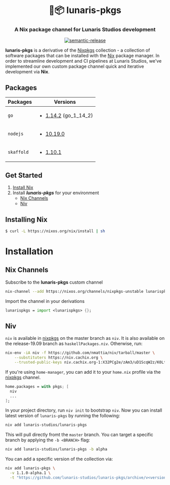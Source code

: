 <h1 align="center" style="border-bottom: none;">🌙📦 lunaris-pkgs</h1>
<h3 align="center">A Nix package channel for Lunaris Studios development</h3>
<p align="center">
  <a href="#badge">
    <img alt="semantic-release" src="https://img.shields.io/badge/%20%20%F0%9F%93%A6%F0%9F%9A%80-semantic--release-e10079.svg">
  </a>
</p>

**lunaris-pkgs** is a derivative of the [Nixpkgs](https://github.com/nixos/nixpkgs) collection - a collection of software packages that can be installed with the [Nix](https://nixos.org/nix/) package manager. In order to streamline development and CI pipelines at Lunaris Studios, we've implemented our own custom package channel quick and iterative development via **Nix**.

## Packages

| Packages   | Versions                                                                |
| ---------- | ----------------------------------------------------------------------- |
| `go`       | <ul><li><a href="./pkgs/go/go-10.19.0">1.14.2</a> (go_1_14_2)</li></ul>             |
| `nodejs`   | <ul><li><a href="./pkgs/nodejs/nodejs-10.19.0">10.19.0</a></li></ul>    |
| `skaffold` | <ul><li><a href="./pkgs/skaffold/skaffold-10.19.0">1.10.1</a></li></ul> |

## Get Started

1. [Install Nix](#installing-nix)
2. Install ***lunaris-pkgs*** for your environment
   - [Nix Channels](#nix-channels)
   - [Niv](#niv)

## Installing Nix

```bash
$ curl -L https://nixos.org/nix/install | sh
```

# Installation

## Nix Channels

Subscribe to the **lunaris-pkgs** custom channel

```bash
nix-channel --add https://nixos.org/channels/nixpkgs-unstable lunarispkgs
```

Import the channel in your derivations

```nix
lunarispkgs = import <lunarispkgs> {};
```

## Niv

`niv` is available in [nixpkgs](https://github.com/NixOS/nixpkgs) on the master branch as `niv`. It is also available on the release-19.09 branch as `haskellPackages.niv`. Otherwise, run:

```bash
nix-env -iA niv -f https://github.com/nmattia/niv/tarball/master \
    --substituters https://niv.cachix.org \
    --trusted-public-keys niv.cachix.org-1:X32PCg2e/zAm3/uD1ScqW2z/K0LtDyNV7RdaxIuLgQM=
```

If you're using `home-manager`, you can add it to your `home.nix` profile via the [nixpkgs](https://github.com/NixOS/nixpkgs) channel.

```nix
home.packages = with pkgs; [
  niv
  ...
];
```

In your project directory, run `niv init` to bootstrap `niv`. Now you can install latest version of `lunaris-pkgs` by running the following:

```bash
niv add lunaris-studios/lunaris-pkgs
```

This will pull directly fromt the `master` branch. You can target a specific branch by applying the `-b <BRANCH>` flag:

```bash
niv add lunaris-studios/lunaris-pkgs -b alpha
```

You can add a specific version of the collection via:

```bash
niv add lunaris-pkgs \
  -v 1.1.0-alpha.1 \
  -t "https://github.com/lunaris-studios/lunaris-pkgs/archive/v<version>.tar.gz"
```
